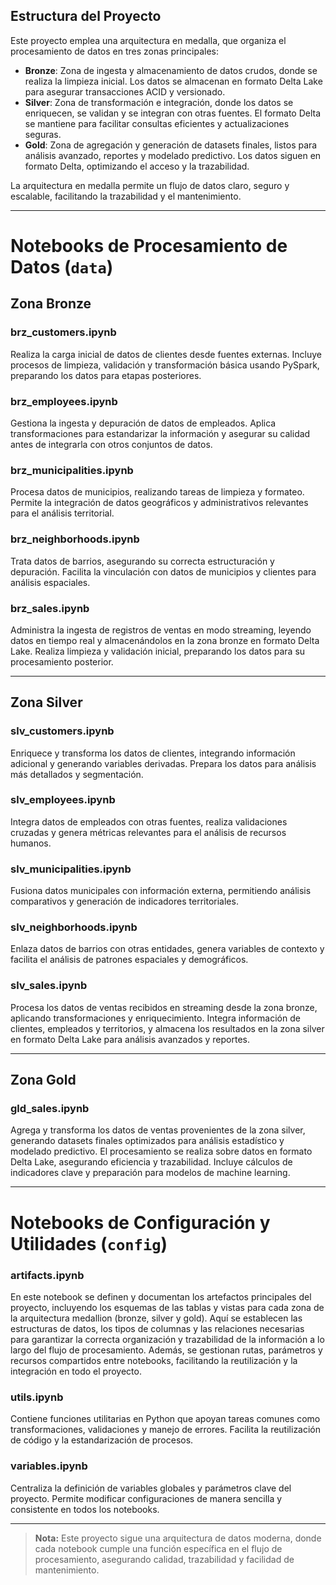 


## Estructura del Proyecto

Este proyecto emplea una arquitectura en medalla, que organiza el procesamiento de datos en tres zonas principales:

- **Bronze**: Zona de ingesta y almacenamiento de datos crudos, donde se realiza la limpieza inicial. Los datos se almacenan en formato Delta Lake para asegurar transacciones ACID y versionado.
- **Silver**: Zona de transformación e integración, donde los datos se enriquecen, se validan y se integran con otras fuentes. El formato Delta se mantiene para facilitar consultas eficientes y actualizaciones seguras.
- **Gold**: Zona de agregación y generación de datasets finales, listos para análisis avanzado, reportes y modelado predictivo. Los datos siguen en formato Delta, optimizando el acceso y la trazabilidad.


La arquitectura en medalla permite un flujo de datos claro, seguro y escalable, facilitando la trazabilidad y el mantenimiento.

---


# Notebooks de Procesamiento de Datos (`data`)

## Zona Bronze

### brz_customers.ipynb
Realiza la carga inicial de datos de clientes desde fuentes externas. Incluye procesos de limpieza, validación y transformación básica usando PySpark, preparando los datos para etapas posteriores.

### brz_employees.ipynb
Gestiona la ingesta y depuración de datos de empleados. Aplica transformaciones para estandarizar la información y asegurar su calidad antes de integrarla con otros conjuntos de datos.

### brz_municipalities.ipynb
Procesa datos de municipios, realizando tareas de limpieza y formateo. Permite la integración de datos geográficos y administrativos relevantes para el análisis territorial.

### brz_neighborhoods.ipynb
Trata datos de barrios, asegurando su correcta estructuración y depuración. Facilita la vinculación con datos de municipios y clientes para análisis espaciales.

### brz_sales.ipynb
Administra la ingesta de registros de ventas en modo streaming, leyendo datos en tiempo real y almacenándolos en la zona bronze en formato Delta Lake. Realiza limpieza y validación inicial, preparando los datos para su procesamiento posterior.

---

## Zona Silver

### slv_customers.ipynb
Enriquece y transforma los datos de clientes, integrando información adicional y generando variables derivadas. Prepara los datos para análisis más detallados y segmentación.

### slv_employees.ipynb
Integra datos de empleados con otras fuentes, realiza validaciones cruzadas y genera métricas relevantes para el análisis de recursos humanos.

### slv_municipalities.ipynb
Fusiona datos municipales con información externa, permitiendo análisis comparativos y generación de indicadores territoriales.

### slv_neighborhoods.ipynb
Enlaza datos de barrios con otras entidades, genera variables de contexto y facilita el análisis de patrones espaciales y demográficos.

### slv_sales.ipynb
Procesa los datos de ventas recibidos en streaming desde la zona bronze, aplicando transformaciones y enriquecimiento. Integra información de clientes, empleados y territorios, y almacena los resultados en la zona silver en formato Delta Lake para análisis avanzados y reportes.

---

## Zona Gold

### gld_sales.ipynb
Agrega y transforma los datos de ventas provenientes de la zona silver, generando datasets finales optimizados para análisis estadístico y modelado predictivo. El procesamiento se realiza sobre datos en formato Delta Lake, asegurando eficiencia y trazabilidad. Incluye cálculos de indicadores clave y preparación para modelos de machine learning.

---

# Notebooks de Configuración y Utilidades (`config`)

### artifacts.ipynb
En este notebook se definen y documentan los artefactos principales del proyecto, incluyendo los esquemas de las tablas y vistas para cada zona de la arquitectura medallion (bronze, silver y gold). Aquí se establecen las estructuras de datos, los tipos de columnas y las relaciones necesarias para garantizar la correcta organización y trazabilidad de la información a lo largo del flujo de procesamiento. Además, se gestionan rutas, parámetros y recursos compartidos entre notebooks, facilitando la reutilización y la integración en todo el proyecto.

### utils.ipynb
Contiene funciones utilitarias en Python que apoyan tareas comunes como transformaciones, validaciones y manejo de errores. Facilita la reutilización de código y la estandarización de procesos.

### variables.ipynb
Centraliza la definición de variables globales y parámetros clave del proyecto. Permite modificar configuraciones de manera sencilla y consistente en todos los notebooks.

---

> **Nota:** Este proyecto sigue una arquitectura de datos moderna, donde cada notebook cumple una función específica en el flujo de procesamiento, asegurando calidad, trazabilidad y facilidad de mantenimiento.

